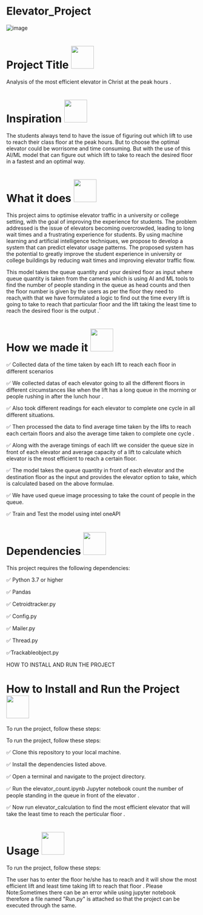 # Elevator_Project 
![image](https://images.unsplash.com/photo-1624342057927-64d60f69b94d?ixlib=rb-4.0.3&ixid=MnwxMjA3fDB8MHxwaG90by1wYWdlfHx8fGVufDB8fHx8&auto=format&fit=crop&w=1932&q=80)

# Project Title <img src="https://cdn-icons-png.flaticon.com/512/2800/2800015.png" width="60" height="60">


Analysis of the most efficient elevator in Christ at the peak hours .

# Inspiration <img src="https://user-images.githubusercontent.com/72274851/222214323-923a3fe7-56e9-4ba0-abff-162681500702.png" width="60" height="60">

The students always tend to have the issue of figuring out which lift to use to reach their class floor at the peak hours. But to choose the optimal elevator could be worrisome and time consuming. But with the use of this AI/ML model that can figure out which lift to take to reach the desired floor in a fastest and an optimal way. 

# What it does  <img src="https://user-images.githubusercontent.com/72274851/222216353-58874ba5-d9cc-4298-baab-4255bbdb0193.png" width="60" height="60"> 

This project aims to optimise elevator traffic in a university or college setting, with the goal of improving the experience for students. The problem addressed is the issue of elevators becoming overcrowded, leading to long wait times and a frustrating experience for students. By using machine learning and artificial intelligence techniques, we propose to develop a system that can predict elevator usage patterns. The proposed system has the potential to greatly improve the student experience in university or college buildings by reducing wait times and improving elevator traffic flow.

This model takes the queue quantity and your desired floor as input where  queue quantity is taken from the cameras which is using AI and ML tools to find the number of people standing in the queue  as head counts and then the floor number is given by the users as per the floor they need to reach,with that we have formulated a logic to find out the time every lift is going to take to reach that particular floor and the lift taking the least time to reach the desired floor is the output .`	


# How we made it <img src="https://user-images.githubusercontent.com/72274851/222215141-6ced575e-414b-4088-bd99-d78921f80f66.png" width="60" height="60"> 


✅ Collected data of the time taken by each lift to reach each floor in different scenarios

✅ We collected datas of each elevator going to all the different floors in different circumstances like when the lift has a long queue in the morning or people rushing in after the lunch hour .

✅ Also took different readings for each elevator to complete one cycle in all different situations.

✅ Then processed the data to find average time taken by the lifts to reach each certain floors and also the average time taken to complete one cycle .

✅ Along with the average timings of each lift we consider the queue size in front of each elevator and average capacity of a lift to calculate which elevator is the     most efficient to reach a certain floor. 

✅ The model takes the queue quantity in front of each elevator and the destination floor as the input and provides the elevator option to take, which is calculated       based on the above formulae.

✅ We have used queue image processing to take the count of people in the queue.

✅ Train and Test the model using intel oneAPI


# Dependencies <img src="https://user-images.githubusercontent.com/72274851/222215296-64d3a566-02c2-4ff9-9b8f-9ec5096f5799.png" width="60" height="60"> 


This project requires the following dependencies:

✅ Python 3.7 or higher

✅ Pandas

✅ Cetroidtracker.py

✅ Config.py

✅ Mailer.py

✅ Thread.py

✅Trackableobject.py




HOW TO INSTALL AND RUN THE PROJECT
# How to Install and Run the Project <img src="https://user-images.githubusercontent.com/72274851/222215440-158ffdc1-8a23-4c7f-81c2-44e864d6d043.png" width="60" height="60"> 
To run the project, follow these steps:

To run the project, follow these steps:

✅ Clone this repository to your local machine.

✅ Install the dependencies listed above.

✅ Open a terminal and navigate to the project directory.

✅ Run the elevator_count.ipynb Jupyter notebook count the number of people standing in the queue in front of the elevator .

✅ Now run elevator_calculation to  find the most efficient elevator that will take the least time to reach the perticular floor .


# Usage <img src="https://user-images.githubusercontent.com/72274851/222215440-158ffdc1-8a23-4c7f-81c2-44e864d6d043.png" width="60" height="60"> 
To run the project, follow these steps:

The user has to enter the floor he/she has to reach and it will show the most efficient lift and least time taking lift to reach that floor .
Please Note:Sometimes there can be an error while using jupyter notebook therefore a file named "Run.py" is attached so that the project can be executed through the same.







